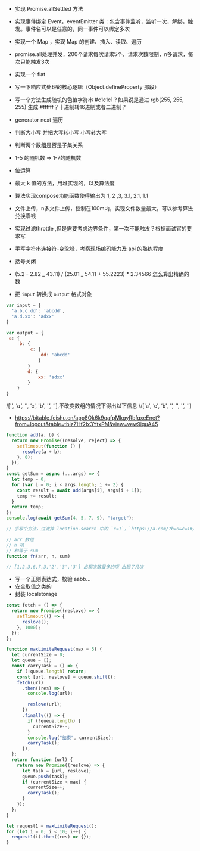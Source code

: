 - 实现 Promise.allSettled 方法
- 实现事件绑定 Event，eventEmitter 类：包含事件监听，监听一次，解绑，触发。事件名可以是任意的，同一事件可以绑定多次
- 实现一个 Map ，实现 Map 的创建、插入、读取、遍历
- promise.all处理并发，200个请求每次请求5个，请求次数限制，n多请求，每次只能触发3次
- 实现一个 flat
- 写一下响应式处理的核心逻辑（Object.defineProperty 那段）
- 写一个方法生成随机的色值字符串 #c1c1c1？如果说是通过 rgb(255, 255, 255) 生成 #ffffff？十进制转16进制或者二进制？
- generator next 遍历
- 判断大小写 并把大写转小写 小写转大写 
- 判断两个数组是否是子集关系
- 1-5 的随机数 => 1-7的随机数
- 位运算
- 最大 k 值的方法，用堆实现的，以及算法度
- 算法实现compose功能函数使得输出为 1, 2 ,3, 3.1,  2.1, 1.1
- 文件上传，n多文件上传，控制在100m内，实现文件数量最大，可以参考算法兑换零钱
- 实现过滤throttle ,但是需要考虑边界条件，第一次不能触发？根据面试官的要求写
- 手写字符串连接符-变驼峰，考察现场编码能力及 api 的熟练程度
- 括号关闭

- (5.2 - 2.82 _ 43.11) / (25.01 _ 54.11 + 55.2223) \* 2.34566 怎么算出精确的数
- 把 `input` 转换成 `output` 格式对象

```javascript
var input = {
  'a.b.c.dd': 'abcdd',
  'a.d.xx': 'adxx'
}

var output = {
 a: {
     b: {
         c: {
             dd: 'abcdd'
            }
        }
        d: {
            xx: 'adxx'
        }
    }
}
```

/['_', 'a', '_', ‘c', 'b', '_', '_’],不改变数组的情况下得出以下信息
//['a', ‘c', ‘b', '_', '_', '_', '_’]

- https://bitable.feishu.cn/app8Ok6k9qafpMkgyRbfgxeEnet?from=logout&table=tblzZHf2Ix3YtxPM&view=vew9iquA45

```js
function add(a, b) {
  return new Promise((resolve, reject) => {
    setTimeout(function () {
      resolve(a + b);
    }, 0);
  });
}
const getSum = async (...args) => {
  let temp = 0;
  for (var i = 0; i < args.length; i += 2) {
    const result = await add(args[i], args[i + 1]);
    temp += result;
  }
  return temp;
};
console.log(await getSum(4, 5, 7, 9), "target");
```

```js
// 手写个方法，过滤掉 location.search 中的 `c=1`，`https://a.com/?b=0&c=1#/def?g=2&c=1&h=3#ijk_c=1`
```

```js
// arr 数组
// n 项
// 和等于 sum
function fn(arr, n, sum)
```

```js
// [1,2,3,6,7,3,'2','3','3'] 出现次数最多的项 出现了几次
```

- 写一个正则表达式，校验 aabb...
- 安全取值之类的
- 封装 localstorage

```js
const fetch = () => {
  return new Promise((reslove) => {
    setTimeout(() => {
      reslove();
    }, 1000);
  });
};

function maxLimiteRequest(max = 5) {
  let currentSize = 0;
  let queue = [];
  const carryTask = () => {
    if (!queue.length) return;
    const [url, reslove] = queue.shift();
    fetch(url)
      .then((res) => {
        console.log(url);

        reslove(url);
      })
      .finally(() => {
        if (!queue.length) {
          currentSize--;
        }
        console.log("结束", currentSize);
        carryTask();
      });
  };
  return function (url) {
    return new Promise((reslove) => {
      let task = [url, reslove];
      queue.push(task);
      if (currentSize < max) {
        currentSize++;
        carryTask();
      }
    });
  };
}

let request1 = maxLimiteRequest();
for (let i = 0; i < 10; i++) {
  request1(i).then((res) => {});
}
```